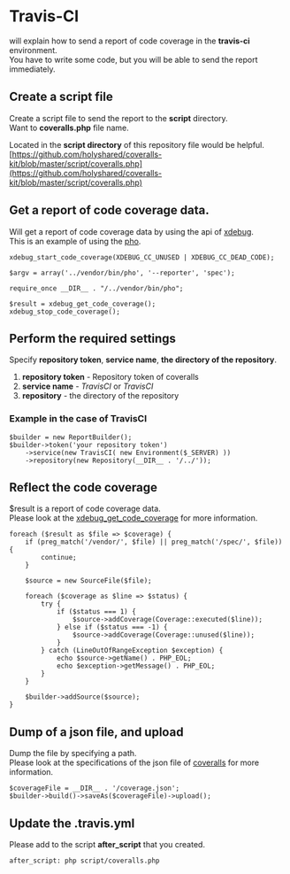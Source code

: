 Travis-CI
=======================================

will explain how to send a report of code coverage in the **travis-ci** environment.  
You have to write some code, but you will be able to send the report immediately.

Create a script file
---------------------------------------

Create a script file to send the report to the **script** directory.  
Want to **coveralls.php** file name.

Located in the **script directory** of this repository file would be helpful.  
[https://github.com/holyshared/coveralls-kit/blob/master/script/coveralls.php](https://github.com/holyshared/coveralls-kit/blob/master/script/coveralls.php)


Get a report of code coverage data.
---------------------------------------

Will get a report of code coverage data by using the api of [xdebug](http://xdebug.org/index.php).  
This is an example of using the [pho](https://github.com/danielstjules/pho).

	xdebug_start_code_coverage(XDEBUG_CC_UNUSED | XDEBUG_CC_DEAD_CODE);

	$argv = array('../vendor/bin/pho', '--reporter', 'spec');

	require_once __DIR__ . "/../vendor/bin/pho";

	$result = xdebug_get_code_coverage();
	xdebug_stop_code_coverage();


Perform the required settings
---------------------------------------

Specify **repository token**, **service name**, **the directory of the repository**.

1. **repository token** - Repository token of coveralls
2. **service name** - *TravisCI* or *TravisCI*
3. **repository** - the directory of the repository

### Example in the case of TravisCI

	$builder = new ReportBuilder();
	$builder->token('your repository token')
	    ->service(new TravisCI( new Environment($_SERVER) ))
		->repository(new Repository(__DIR__ . '/../'));


Reflect the code coverage
---------------------------------------

$result is a report of code coverage data.  
Please look at the [xdebug_get_code_coverage](http://xdebug.org/docs/code_coverage) for more information.

	foreach ($result as $file => $coverage) {
    	if (preg_match('/vendor/', $file) || preg_match('/spec/', $file)) {
        	continue;
	    }

	    $source = new SourceFile($file);

	    foreach ($coverage as $line => $status) {
    	    try {
        	    if ($status === 1) {
            	    $source->addCoverage(Coverage::executed($line));
            	} else if ($status === -1) {
                	$source->addCoverage(Coverage::unused($line));
	            }
    	    } catch (LineOutOfRangeException $exception) {
        	    echo $source->getName() . PHP_EOL;
            	echo $exception->getMessage() . PHP_EOL;
	        }
    	}

	    $builder->addSource($source);
	}

Dump of a json file, and upload 
---------------------------------------

Dump the file by specifying a path.  
Please look at the specifications of the json file of [coveralls](https://coveralls.io/docs/api_reference) for more information.

	$coverageFile = __DIR__ . '/coverage.json';
	$builder->build()->saveAs($coverageFile)->upload();


Update the .travis.yml
--------------------------------------

Please add to the script **after_script** that you created.

	after_script: php script/coveralls.php
